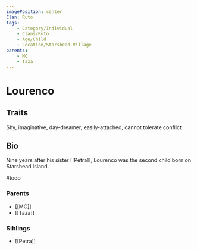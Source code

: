 ```yaml
---
imagePosition: center
Clan: Ruto
tags:
    - Category/Individual
    - Clans/Ruto
    - Age/Child
    - Location/Starshead-Village
parents:
    - MC
    - Taza
---
```


# Lourenco

## Traits

<span class='traits chip-list'>Shy, imaginative, day-dreamer, easily-attached, cannot tolerate conflict</span>

## Bio

Nine years after his sister [[Petra]], Lourenco was the second child born on Starshead Island. 

#todo



### Parents

-   [[MC]]
-   [[Taza]]

### Siblings

-   [[Petra]]
